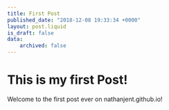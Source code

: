 ```yaml
---
title: First Post
published_date: "2018-12-08 19:33:34 +0000"
layout: post.liquid
is_draft: false
data:
    archived: false
---
```

# This is my first Post!

Welcome to the first post ever on nathanjent.github.io!
